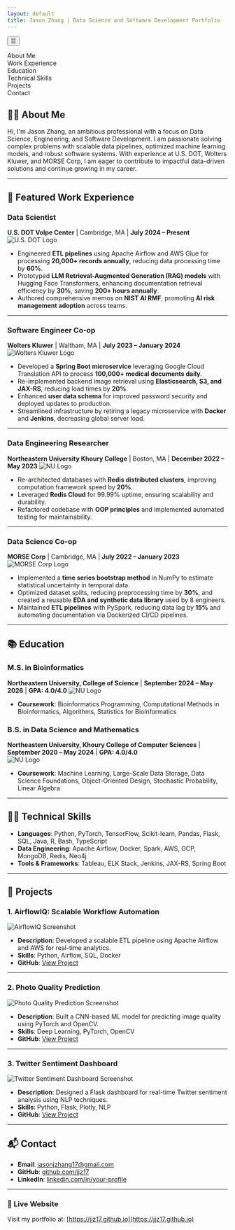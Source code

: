 ```yaml
---
layout: default
title: Jason Zhang | Data Science and Software Development Portfolio
---
```


<!-- Toggle Button -->
<button id="toc-toggle" class="toc-toggle-btn">☰</button>

<!-- TOC Container -->
<div class="toc-container hidden" id="toc">
    <ul>
        <li><a href="#about">About Me</a></li>
        <li><a href="#work-experience">Work Experience</a></li>
        <li><a href="#education">Education</a></li>
        <li><a href="#technical-skills">Technical Skills</a></li>
        <li><a href="#projects">Projects</a></li>
        <!-- <li><a href="#blog">Blog</a></li> -->
        <li><a href="#contact">Contact</a></li>
    </ul>
</div>

## <a id="about"></a>👨‍💻 About Me

<!-- ![Profile Picture](assets/images/profile.jpg) -->

Hi, I'm Jason Zhang, an ambitious professional with a focus on Data Science, Engineering, and Software Development. I am passionate solving complex problems with scalable data pipelines, optimized machine learning models, and robust software systems. With experience at U.S. DOT, Wolters Kluwer, and MORSE Corp, I am eager to contribute to impactful data-driven solutions and continue growing in my career.

---

## <a id="work-experience"></a>💼 Featured Work Experience

### **Data Scientist**  
**U.S. DOT Volpe Center** | Cambridge, MA | **July 2024 – Present**  
![U.S. DOT Logo](assets/images/usdot.jpg)  <!-- Replace with U.S. DOT logo -->
- Engineered **ETL pipelines** using Apache Airflow and AWS Glue for processing **20,000+ records annually**, reducing data processing time by **60%**.  
- Prototyped **LLM Retrieval-Augmented Generation (RAG) models** with Hugging Face Transformers, enhancing documentation retrieval efficiency by **30%**, saving **200+ hours annually**.  
- Authored comprehensive memos on **NIST AI RMF**, promoting **AI risk management adoption** across teams.

---

### **Software Engineer Co-op**  
**Wolters Kluwer** | Waltham, MA | **July 2023 – January 2024**  
![Wolters Kluwer Logo](assets/images/wolters.jpg)  <!-- Replace with Wolters Kluwer logo -->
- Developed a **Spring Boot microservice** leveraging Google Cloud Translation API to process **100,000+ medical documents daily**.  
- Re-implemented backend image retrieval using **Elasticsearch, S3, and JAX-RS**, reducing load times by **20%**.  
- Enhanced **user data schema** for improved password security and deployed updates to production.  
- Streamlined infrastructure by retiring a legacy microservice with **Docker** and **Jenkins**, decreasing global server load.

---

### **Data Engineering Researcher**  
**Northeastern University Khoury College** | Boston, MA | **December 2022 – May 2023**
![NU Logo](assets/images/nu.jpg)
- Re-architected databases with **Redis distributed clusters**, improving computation framework speed by **20%**.  
- Leveraged **Redis Cloud** for 99.99% uptime, ensuring scalability and durability.  
- Refactored codebase with **OOP principles** and implemented automated testing for maintainability.

---

### **Data Science Co-op**  
**MORSE Corp** | Cambridge, MA | **July 2022 – January 2023**  
![MORSE Corp Logo](assets/images/morse.jpg)
- Implemented a **time series bootstrap method** in NumPy to estimate statistical uncertainty in temporal data.  
- Optimized dataset splits, reducing preprocessing time by **30%**, and created a reusable **EDA and synthetic data library** used by 8 engineers.  
- Maintained **ETL pipelines** with PySpark, reducing data lag by **15%** and automating documentation via Dockerized CI/CD pipelines.

---

## <a id="education"></a>📚 Education

### **M.S. in Bioinformatics**  
**Northeastern University, College of Science** | **September 2024 – May 2026** | **GPA: 4.0/4.0**
![NU Logo](assets/images/small_nu.png)
- **Coursework**: Bioinformatics Programming, Computational Methods in Bioinformatics, Algorithms, Statistics for Bioinformatics  

### **B.S. in Data Science and Mathematics**  
**Northeastern University, Khoury College of Computer Sciences** | **September 2020 – May 2024** | **GPA: 4.0/4.0**  
![NU Logo](assets/images/small_nu.png)
- **Coursework**: Machine Learning, Large-Scale Data Storage, Data Science Foundations, Object-Oriented Design, Stochastic Probability, Linear Algebra  

---

## <a id="technical-skills"></a>👩‍💻 Technical Skills

- **Languages**: Python, PyTorch, TensorFlow, Scikit-learn, Pandas, Flask, SQL, Java, R, Bash, TypeScript  
- **Data Engineering**: Apache Airflow, Docker, Spark, AWS, GCP, MongoDB, Redis, Neo4j  
- **Tools & Frameworks**: Tableau, ELK Stack, Jenkins, JAX-RS, Spring Boot  

---

## <a id="projects"></a>🚀 Projects

### **1. AirflowIQ: Scalable Workflow Automation**  
![AirflowIQ Screenshot](assets/images/airflowiq_screenshot.jpg)  <!-- Replace with your project screenshot -->
- **Description**: Developed a scalable ETL pipeline using Apache Airflow and AWS for real-time analytics.  
- **Skills**: Python, Airflow, SQL, Docker  
- **GitHub**: [View Project](https://github.com/jjz17/AirflowIQ)  

---

### **2. Photo Quality Prediction**  
![Photo Quality Prediction Screenshot](assets/images/photo_quality_screenshot.jpg)  <!-- Replace with your project screenshot -->
- **Description**: Built a CNN-based ML model for predicting image quality using PyTorch and OpenCV.  
- **Skills**: Deep Learning, PyTorch, OpenCV  
- **GitHub**: [View Project](https://github.com/jjz17/photo-quality-prediction)  

---

### **3. Twitter Sentiment Dashboard**  
![Twitter Sentiment Dashboard Screenshot](assets/images/twitter_dashboard_screenshot.jpg)  <!-- Replace with your project screenshot -->
- **Description**: Designed a Flask dashboard for real-time Twitter sentiment analysis using NLP techniques.  
- **Skills**: Python, Flask, Plotly, NLP  
- **GitHub**: [View Project](https://github.com/jjz17/twitter-dashboard)  

---

## <a id="contact"></a>📬 Contact

- **Email**: [jasonjzhang17@gmail.com](mailto:jasonjzhang17@gmail.com)  
- **GitHub**: [github.com/jjz17](https://github.com/jjz17)  
- **LinkedIn**: [linkedin.com/in/your-profile](https://linkedin.com/in/your-profile)  

---

### 🔗 Live Website

Visit my portfolio at: [https://jjz17.github.io](https://jjz17.github.io)

